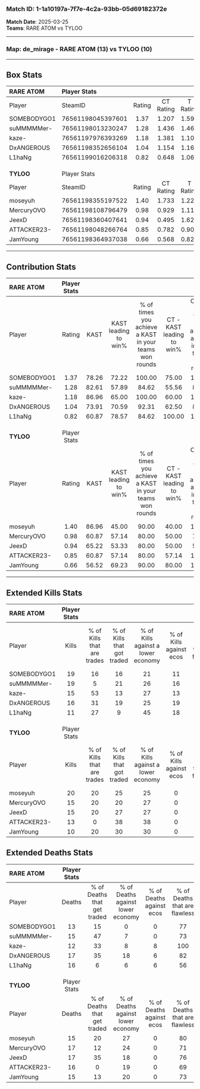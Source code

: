 ### Match ID: 1-1a10197a-7f7e-4c2a-93bb-05d69182372e  
**Match Date**: 2025-03-25  
**Teams**: RARE ATOM vs TYLOO  

---  

### **Map**: de_mirage - RARE ATOM (13) vs TYLOO (10)  
---  

## Box Stats  

| **RARE ATOM** | Player Stats      |        |           |          |       |      |       |         |        |      |     |
| :- | :- | :-: | :-: | :-: | :-: | :-: | :-: | :-: | :-: | :-: | :-: |
| Player        | SteamID           | Rating | CT Rating | T Rating | KAST  | ADR  | Kills | Assists | Deaths | K/D  | HS% |
| SOMEBODYGO1   | 76561198045397601 |  1.37  |   1.207   |  1.596   | 78.26 | 93.3 |  19   |    6    |   13   | 1.46 | 52  |
| suMMMMMer-    | 76561198013230247 |  1.28  |   1.436   |  1.465   | 82.61 | 72.1 |  19   |    4    |   15   | 1.27 | 63  |
| kaze-         | 76561197976393269 |  1.18  |   1.381   |  1.101   | 86.96 | 57.1 |  15   |    3    |   12   | 1.25 | 33  |
| DxANGEROUS    | 76561198352656104 |  1.04  |   1.154   |  1.163   | 73.91 | 70.5 |  16   |    2    |   17   | 0.94 | 37  |
| L1haNg        | 76561199016206318 |  0.82  |   0.648   |  1.067   | 60.87 | 72.5 |  11   |   10    |   16   | 0.69 | 45  |
|               |                   |        |           |          |       |      |       |         |        |      |     |
|               |                   |        |           |          |       |      |       |         |        |      |     |
|               |                   |        |           |          |       |      |       |         |        |      |     |
| **TYLOO**     | Player Stats      |        |           |          |       |      |       |         |        |      |     |
| Player        | SteamID           | Rating | CT Rating | T Rating | KAST  | ADR  | Kills | Assists | Deaths | K/D  | HS% |
| moseyuh       | 76561198355197522 |  1.40  |   1.733   |  1.228   | 86.96 | 87.7 |  20   |    4    |   15   | 1.33 | 50  |
| MercuryOVO    | 76561198108796479 |  0.98  |   0.929   |  1.112   | 60.87 | 84.7 |  15   |    7    |   17   | 0.88 | 73  |
| JeexD         | 76561198360407641 |  0.94  |   0.495   |  1.625   | 65.22 | 66.0 |  15   |    6    |   17   | 0.88 | 40  |
| ATTACKER23-   | 76561198048266764 |  0.85  |   0.782   |  0.907   | 60.87 | 66.6 |  13   |    2    |   16   | 0.81 | 61  |
| JamYoung      | 76561198364937038 |  0.66  |   0.568   |  0.824   | 56.52 | 41.0 |  10   |    5    |   15   | 0.67 | 80  |
---  

## Contribution Stats  

| **RARE ATOM** | Player Stats |       |                      |                                                        |                           |                                                             |                          |                                                            |
| :- | :-: | :-: | :-: | :-: | :-: | :-: | :-: | :-: |
| Player        |    Rating    | KAST  | KAST leading to win% | % of times you achieve a KAST in your teams won rounds | CT - KAST leading to win% | CT - % of times you achieve a KAST in your teams won rounds | T - KAST leading to win% | T - % of times you achieve a KAST in your teams won rounds |
| SOMEBODYGO1   |     1.37     | 78.26 |        72.22         |                         100.00                         |           75.00           |                           100.00                            |          70.00           |                           100.00                           |
| suMMMMMer-    |     1.28     | 82.61 |        57.89         |                         84.62                          |           55.56           |                            83.33                            |          60.00           |                           85.71                            |
| kaze-         |     1.18     | 86.96 |        65.00         |                         100.00                         |           60.00           |                           100.00                            |          70.00           |                           100.00                           |
| DxANGEROUS    |     1.04     | 73.91 |        70.59         |                         92.31                          |           62.50           |                            83.33                            |          77.78           |                           100.00                           |
| L1haNg        |     0.82     | 60.87 |        78.57         |                         84.62                          |          100.00           |                           100.00                            |          62.50           |                           71.43                            |
|               |              |       |                      |                                                        |                           |                                                             |                          |                                                            |
|               |              |       |                      |                                                        |                           |                                                             |                          |                                                            |
|               |              |       |                      |                                                        |                           |                                                             |                          |                                                            |
| **TYLOO**     | Player Stats |       |                      |                                                        |                           |                                                             |                          |                                                            |
| Player        |    Rating    | KAST  | KAST leading to win% | % of times you achieve a KAST in your teams won rounds | CT - KAST leading to win% | CT - % of times you achieve a KAST in your teams won rounds | T - KAST leading to win% | T - % of times you achieve a KAST in your teams won rounds |
| moseyuh       |     1.40     | 86.96 |        45.00         |                         90.00                          |           40.00           |                           100.00                            |          50.00           |                           83.33                            |
| MercuryOVO    |     0.98     | 60.87 |        57.14         |                         80.00                          |           50.00           |                            75.00                            |          62.50           |                           83.33                            |
| JeexD         |     0.94     | 65.22 |        53.33         |                         80.00                          |           50.00           |                            50.00                            |          54.55           |                           100.00                           |
| ATTACKER23-   |     0.85     | 60.87 |        57.14         |                         80.00                          |           57.14           |                           100.00                            |          57.14           |                           66.67                            |
| JamYoung      |     0.66     | 56.52 |        69.23         |                         90.00                          |           80.00           |                           100.00                            |          62.50           |                           83.33                            |
---  

## Extended Kills Stats  

| **RARE ATOM** | Player Stats |                            |                            |                                    |                         |                              |                                 |                                       |                    |           |
| :- | :-: | :-: | :-: | :-: | :-: | :-: | :-: | :-: | :-: | :-: |
| Player        |    Kills     | % of Kills that are trades | % of Kills that got traded | % of Kills against a lower economy | % of Kills against ecos | % of Kills that are flawless | % of Kills that are close duels | % of Kills that are assisted by flash | Pistol Round Kills | AWP Kills |
| SOMEBODYGO1   |      19      |             16             |             16             |                 21                 |           11            |              74              |                5                |                   0                   |         2          |     0     |
| suMMMMMer-    |      19      |             5              |             21             |                 26                 |           16            |              63              |                5                |                   5                   |         0          |     2     |
| kaze-         |      15      |             53             |             13             |                 27                 |           13            |              87              |                0                |                   0                   |         3          |     7     |
| DxANGEROUS    |      16      |             31             |             19             |                 25                 |           19            |              75              |                6                |                  13                   |         2          |     0     |
| L1haNg        |      11      |             27             |             9              |                 45                 |           18            |              73              |                9                |                   0                   |         0          |     0     |
|               |              |                            |                            |                                    |                         |                              |                                 |                                       |                    |           |
|               |              |                            |                            |                                    |                         |                              |                                 |                                       |                    |           |
|               |              |                            |                            |                                    |                         |                              |                                 |                                       |                    |           |
| **TYLOO**     | Player Stats |                            |                            |                                    |                         |                              |                                 |                                       |                    |           |
| Player        |    Kills     | % of Kills that are trades | % of Kills that got traded | % of Kills against a lower economy | % of Kills against ecos | % of Kills that are flawless | % of Kills that are close duels | % of Kills that are assisted by flash | Pistol Round Kills | AWP Kills |
| moseyuh       |      20      |             20             |             25             |                 25                 |            0            |              65              |               15                |                  15                   |         2          |     0     |
| MercuryOVO    |      15      |             20             |             20             |                 27                 |            0            |              67              |                7                |                  13                   |         0          |     0     |
| JeexD         |      15      |             20             |             27             |                 27                 |            0            |              73              |                7                |                   7                   |         2          |     8     |
| ATTACKER23-   |      13      |             0              |             38             |                 38                 |            0            |              69              |               15                |                   8                   |         0          |     0     |
| JamYoung      |      10      |             20             |             30             |                 30                 |            0            |             100              |                0                |                   0                   |         4          |     0     |
## Extended Deaths Stats  

| **RARE ATOM** | Player Stats |                             |                                   |                          |                               |                            |                           |               |
| :- | :-: | :-: | :-: | :-: | :-: | :-: | :-: | :-: |
| Player        |    Deaths    | % of Deaths that get traded | % of Deaths against lower economy | % of Deaths against ecos | % of Deaths that are flawless | % of Deaths that are close | % of Deaths while blinded | Deaths to AWP |
| SOMEBODYGO1   |      13      |             15              |                 0                 |            0             |              77               |             23             |             8             |       0       |
| suMMMMMer-    |      15      |             47              |                 7                 |            0             |              73               |             13             |             7             |       2       |
| kaze-         |      12      |             33              |                 8                 |            8             |              100              |             0              |             8             |       2       |
| DxANGEROUS    |      17      |             35              |                18                 |            6             |              82               |             6              |             6             |       2       |
| L1haNg        |      16      |              6              |                 6                 |            6             |              56               |             6              |            19             |       2       |
|               |              |                             |                                   |                          |                               |                            |                           |               |
|               |              |                             |                                   |                          |                               |                            |                           |               |
|               |              |                             |                                   |                          |                               |                            |                           |               |
| **TYLOO**     | Player Stats |                             |                                   |                          |                               |                            |                           |               |
| Player        |    Deaths    | % of Deaths that get traded | % of Deaths against lower economy | % of Deaths against ecos | % of Deaths that are flawless | % of Deaths that are close | % of Deaths while blinded | Deaths to AWP |
| moseyuh       |      15      |             20              |                27                 |            0             |              80               |             7              |             0             |       1       |
| MercuryOVO    |      17      |             12              |                24                 |            0             |              71               |             6              |             6             |       3       |
| JeexD         |      17      |             35              |                18                 |            0             |              76               |             6              |             0             |       3       |
| ATTACKER23-   |      16      |              0              |                19                 |            0             |              69               |             6              |             0             |       2       |
| JamYoung      |      15      |             13              |                20                 |            0             |              73               |             0              |            13             |       0       |
